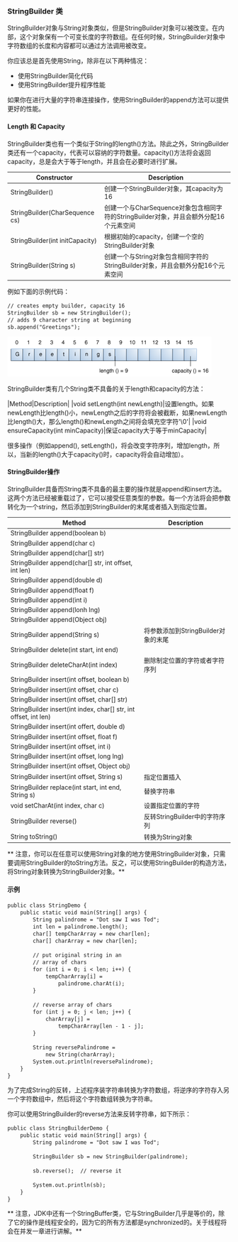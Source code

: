 ### StringBuilder 类

StringBuilder对象与String对象类似，但是StringBuilder对象可以被改变。在内部，这个对象保有一个可变长度的字符数组。在任何时候，StringBuilder对象中字符数组的长度和内容都可以通过方法调用被改变。

你应该总是首先使用String，除非在以下两种情况：

* 使用StringBuilder简化代码
* 使用StringBuilder提升程序性能

如果你在进行大量的字符串连接操作，使用StringBuilder的append方法可以提供更好的性能。


#### Length 和 Capacity

StringBuilder类也有一个类似于String的length()方法。除此之外，StringBuilder类还有一个capacity，代表可以容纳的字符数量。capacity()方法将会返回capacity，总是会大于等于length，并且会在必要时进行扩展。


|Constructor|Description|
|-----------|-----------|
|StringBuilder()|创建一个StringBuilder对象，其capacity为16|
|StringBuilder(CharSequence cs)|创建一个与CharSequence对象包含相同字符的StringBuilder对象，并且会额外分配16个元素空间|
|StringBuilder(int initCapacity)|根据初始的capacity，创建一个空的StringBuilder对象|
|StringBuilder(String s)|创建一个与String对象包含相同字符的StringBuilder对象，并且会额外分配16个元素空间|


例如下面的示例代码：


```
// creates empty builder, capacity 16
StringBuilder sb = new StringBuilder();
// adds 9 character string at beginning
sb.append("Greetings");

```

![](objects-stringBuffer.gif)


StringBuilder类有几个String类不具备的关于length和capacity的方法：

|Method|Description|
|void setLength(int newLength)|设置length。如果newLength比length()小，newLength之后的字符将会被截断，如果newLength比length()大，那么length()和newLength之间将会填充空字符'\0'|
|void ensureCapacity(int minCapacity)|保证capacity大于等于minCapacity|


很多操作（例如append(), setLength()，将会改变字符序列，增加length，所以，当新的length()大于capacity()时，capacity将会自动增加）。


#### StringBuilder操作

StringBuilder具备而String类不具备的最主要的操作就是append和insert方法。这两个方法已经被重载过了，它可以接受任意类型的参数。每一个方法将会把参数转化为一个string，然后添加到StringBuilder的末尾或者插入到指定位置。


|Method|Description|
|------|-----------|
|StringBuilder append(boolean b)||
|StringBuilder append(char c)||
|StringBuilder append(char[] str)||
|StringBuilder append(char[] str, int offset, int len)||
|StringBuilder append(double d)||
|StringBuilder append(float f)||
|StringBuilder append(int i)||
|StringBuilder append(lonh lng)||
|StringBuilder append(Object obj)||
|StringBuilder append(String s)|将参数添加到StringBuilder对象的末尾|
|StringBuilder delete(int start, int end)||
|StringBuilder deleteCharAt(int index)|删除制定位置的字符或者字符序列|
|StringBuilder insert(int offset, boolean b)||
|StringBuilder insert(int offset, char c)||
|StringBuilder insert(int offset, char[] str)||
|StringBuilder insert(int index, char[] str, int offset, int len)||
|StringBuilder insert(int offert, double d)||
|StringBuilder insert(int offset, float f)||
|StringBuilder insert(int offset, int i)||
|StringBuilder insert(int offset, long lng)||
|StringBuilder insert(int offset, Object obj)||
|StringBuilder insert(int offset, String s)|指定位置插入|
|StringBuilder replace(int start, int end, String s)|替换字符串|
|void setCharAt(int index, char c)|设置指定位置的字符|
|StringBuilder reverse()|反转StringBuilder中的字符序列|
|String toString()|转换为String对象|


** 注意，你可以在任意可以使用String对象的地方使用StringBuilder对象，只需要调用StringBuilder的toString方法。反之，可以使用StringBuilder的构造方法，将String对象转换为StringBuilder对象。**


#### 示例

```
public class StringDemo {
    public static void main(String[] args) {
        String palindrome = "Dot saw I was Tod";
        int len = palindrome.length();
        char[] tempCharArray = new char[len];
        char[] charArray = new char[len];
        
        // put original string in an 
        // array of chars
        for (int i = 0; i < len; i++) {
            tempCharArray[i] = 
                palindrome.charAt(i);
        } 
        
        // reverse array of chars
        for (int j = 0; j < len; j++) {
            charArray[j] =
                tempCharArray[len - 1 - j];
        }
        
        String reversePalindrome =
            new String(charArray);
        System.out.println(reversePalindrome);
    }
}

```


为了完成String的反转，上述程序装字符串转换为字符数组，将逆序的字符存入另一个字符数组中，然后将这个字符数组转换为字符串。

你可以使用StringBuilder的reverse方法来反转字符串，如下所示：

```
public class StringBuilderDemo {
    public static void main(String[] args) {
        String palindrome = "Dot saw I was Tod";
         
        StringBuilder sb = new StringBuilder(palindrome);
        
        sb.reverse();  // reverse it
        
        System.out.println(sb);
    }
}

```

** 注意，JDK中还有一个StringBuffer类，它与StringBuilder几乎是等价的，除了它的操作是线程安全的，因为它的所有方法都是synchronized的。关于线程将会在并发一章进行讲解。**




































